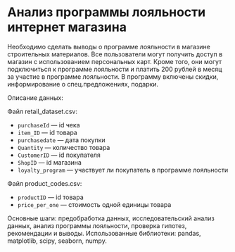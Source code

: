 # Анализ программы лояльности интернет магазина

Необходимо сделать выводы о программе лояльности в магазине строительных материалов. Все пользователи могут получить доступ в магазин с использованием персональных карт. Кроме того, они могут подключиться к программе лояльности и платить 200 рублей в месяц за участие в программе лояльности. В программу включены скидки, информирование о спец.предложениях, подарки.

Описание данных:

Файл retail_dataset.csv:
* `purchaseId` — id чека
* `item_ID` — id товара
* `purchasedate` — дата покупки
* `Quantity` — количество товара
* `CustomerID` — id покупателя
* `ShopID` — id магазина
* `loyalty_program` — участвует ли покупатель в программе лояльности

Файл product_codes.csv:
* `productID` — id товара
* `price_per_one` — стоимость одной единицы товара

Основные шаги: предобработка данных, исследовательский анализ данных, анализ программы лояльности, проверка гипотез, рекомендации и выводы.
Использованные библиотеки: pandas, matplotlib, scipy, seaborn, numpy.
